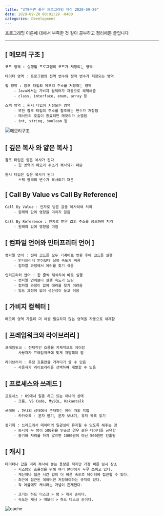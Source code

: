```yaml
---
title: "알아두면 좋은 프로그래밍 지식 2020-09-20"
date: 2020-09-20 00:01:28 -0400
categories: Development
---
```


프로그래밍 이론에 대해서 부족한 것 같아 공부하고 정리해둔 글입니다
<hr>

## [ 메모리 구조 ]
```
코드 영역 : 실행할 프로그램의 코드가 저장되는 영역

데이터 영역 : 프로그램의 전역 변수와 정적 변수가 저장되는 영역

힙 영역 : 참조 타입의 메모리 주소를 저장하는 영역
    - Java에서는 가비지 컬렉터가 자동으로 해제해줌
    - class, interface, enum, array 등

스택 영역 : 원시 타입이 저장되는 영역 
    - 또한 참조 타입의 주소를 참조하는 변수가 저장됨
    - 메서드의 호출이 종료되면 메모리가 소멸됨 
    - int, string, boolean 등
```
![메모리구조](https://user-images.githubusercontent.com/52072077/112745270-0b4e6500-8fe2-11eb-894e-4a420fdf6c2b.png)

## [ 깊은 복사 와 얕은 복사 ]
```
참조 타입은 얕은 복사가 된다 
    - 힙 영역의 메모리 주소가 복사되기 때문

원시 타입은 깊은 복사가 된다 
    - 스택 영역의 변수가 복사되기 때문
```

## [ Call By Value vs Call By Reference]
```
Call By Value : 인자로 받은 값을 복사하여 처리 
    - 원래의 값에 영향을 미치지 않음

Call By Reference : 인자로 받은 값의 주소를 참조하여 처리
    - 원래의 값에 영향을 미침
```

## [ 컴파일 언어와 인터프리터 언어 ]
```
컴파일 언어 : 전체 코드를 모두 기계어로 변환 후에 코드를 실행
    - 인터프리터 언어보다 실행 속도가 빠름
    - 컴파일 과정에서 에러를 찾기 쉬움

인터프리터 언어 : 한 줄씩 해석하여 바로 실행
    - 컴파일 언어보다 실행 속도가 느림 
    - 컴파일 과정이 없어 에러를 찾기 어려움 
    - 빌드 과정이 없어 생산성이 높고 쉬움
```

## [ 가비지 컬렉터 ]
```
메모리 영역 가운데 더 이상 필요하지 않는 영역을 자동으로 해제함
```

## [ 프레임워크와 라이브러리 ]
```
프레임워크 : 전체적인 흐름을 자체적으로 제어함
    - 사용자가 프레임워크에 맞게 개발해야 함 

라이브러리 : 특정 흐름만을 가져다가 쓸 수 있음
    - 사용자가 라이브러리를 선택하여 개발할 수 있음
```

## [ 프로세스와 쓰레드 ]
```
프로세스 : OS에서 일을 하고 있는 하나의 상태
    - 크롬, VS Code, MySQL, Kakaotalk

쓰레드 : 하나의 상태에서 존재하는 여러 개의 작업
    - 카카오톡 : 문자 받기, 문자 보내기, 유저 목록 읽기

동기화 : 쓰레드에서 데이터의 일관성이 유지될 수 있도록 해주는 것
    - 동시에 두 명이 500원을 인출할 경우 같은 데이터를 공유함
    - 동기화 처리를 하지 않으면 1000원이 아닌 500원만 인출됨
```

## [ 캐시 ]
```
데이터나 값을 미리 복사해 놓는 용량은 적지만 가장 빠른 임시 장소
    - 시스템의 효율성을 위해 여러 분야에서 두루 쓰이고 있다.
    - 계산이나 접근 시간 없이 더 빠른 속도로 데이터에 접근할 수 있다.
    - 최근에 접근된 데이터만 저장해야하는 규칙이 있다.
    - 각 어플에도 캐시라는 개념이 존재한다.

    - 크기는 하드 디스크 > 램 > 캐시 순이다.
    - 속도는 캐시 > 메모리 > 하드 디스크 순이다.
```
![cache](https://user-images.githubusercontent.com/52072077/93698987-07341d00-fb51-11ea-88eb-eda294dcf843.png)

